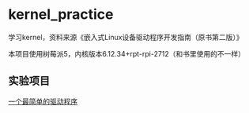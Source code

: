 # kernel_practice

学习kernel，资料来源《嵌入式Linux设备驱动程序开发指南（原书第二版）》

本项目使用树莓派5，内核版本6.12.34+rpt-rpi-2712（和书里使用的不一样）

## 实验项目

[一个最简单的驱动程序](./code_space/helloWorld)
